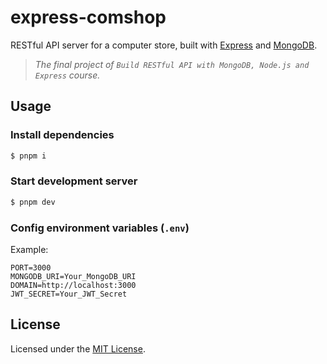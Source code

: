 # express-comshop

RESTful API server for a computer store, built with [Express](https://expressjs.com) and [MongoDB](https://www.mongodb.com).

> *The final project of `Build RESTful API with MongoDB, Node.js and Express` course.*

## Usage

### Install dependencies

```sh
$ pnpm i
```

### Start development server

```sh
$ pnpm dev
```

### Config environment variables (`.env`)

Example:

```env
PORT=3000
MONGODB_URI=Your_MongoDB_URI
DOMAIN=http://localhost:3000
JWT_SECRET=Your_JWT_Secret
```

## License

Licensed under the [MIT License](LICENSE).
